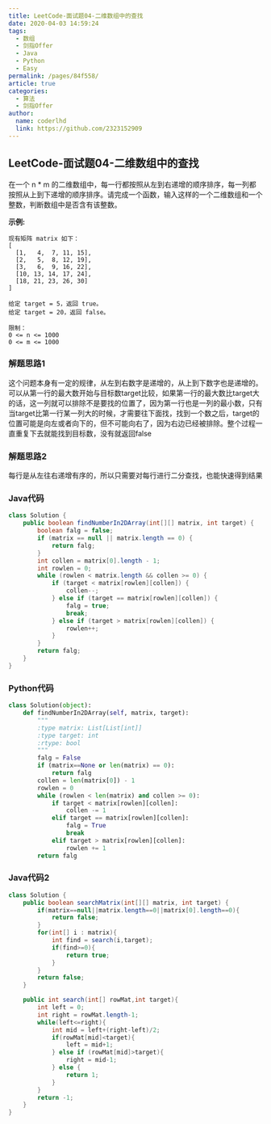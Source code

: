 ```yaml
---
title: LeetCode-面试题04-二维数组中的查找
date: 2020-04-03 14:59:24
tags: 
  - 数组
  - 剑指Offer
  - Java
  - Python
  - Easy
permalink: /pages/84f558/
article: true
categories: 
  - 算法
  - 剑指Offer
author: 
  name: coderlhd
  link: https://github.com/2323152909
---
```


## LeetCode-面试题04-二维数组中的查找

在一个 n * m 的二维数组中，每一行都按照从左到右递增的顺序排序，每一列都按照从上到下递增的顺序排序。请完成一个函数，输入这样的一个二维数组和一个整数，判断数组中是否含有该整数。

<!--more-->

**示例:**

```
现有矩阵 matrix 如下：
[
  [1,   4,  7, 11, 15],
  [2,   5,  8, 12, 19],
  [3,   6,  9, 16, 22],
  [10, 13, 14, 17, 24],
  [18, 21, 23, 26, 30]
]

给定 target = 5，返回 true。
给定 target = 20，返回 false。

限制：
0 <= n <= 1000
0 <= m <= 1000
```

### 解题思路1

这个问题本身有一定的规律，从左到右数字是递增的，从上到下数字也是递增的。可以从第一行的最大数开始与目标数target比较，如果第一行的最大数比target大的话，这一列就可以排除不是要找的位置了，因为第一行也是一列的最小数，只有当target比第一行某一列大的时候，才需要往下面找，找到一个数之后，target的位置可能是向左或者向下的，但不可能向右了，因为右边已经被排除。整个过程一直重复下去就能找到目标数，没有就返回false

### 解题思路2

每行是从左往右递增有序的，所以只需要对每行进行二分查找，也能快速得到结果

### Java代码

```java
class Solution {
    public boolean findNumberIn2DArray(int[][] matrix, int target) {
        boolean falg = false;
        if (matrix == null || matrix.length == 0) {
            return falg;
        }
        int collen = matrix[0].length - 1;
        int rowlen = 0;
        while (rowlen < matrix.length && collen >= 0) {
            if (target < matrix[rowlen][collen]) {
                collen--;
            } else if (target == matrix[rowlen][collen]) {
                falg = true;
                break;
            } else if (target > matrix[rowlen][collen]) {
                rowlen++;
            }
        }
        return falg;
    }
}
```

### Python代码

```python
class Solution(object):
    def findNumberIn2DArray(self, matrix, target):
        """
        :type matrix: List[List[int]]
        :type target: int
        :rtype: bool
        """
        falg = False
        if (matrix==None or len(matrix) == 0):
            return falg
        collen = len(matrix[0]) - 1
        rowlen = 0
        while (rowlen < len(matrix) and collen >= 0):
            if target < matrix[rowlen][collen]:
                collen -= 1
            elif target == matrix[rowlen][collen]:
                falg = True
                break
            elif target > matrix[rowlen][collen]:
                rowlen += 1
        return falg
```

### Java代码2

```java
class Solution {
    public boolean searchMatrix(int[][] matrix, int target) {
        if(matrix==null||matrix.length==0||matrix[0].length==0){
            return false;
        }
        for(int[] i : matrix){
            int find = search(i,target);
            if(find>=0){
                return true;
            }
        }
        return false;
    }

    public int search(int[] rowMat,int target){
        int left = 0;
        int right = rowMat.length-1;
        while(left<=right){
            int mid = left+(right-left)/2;
            if(rowMat[mid]<target){
                left = mid+1;
            } else if (rowMat[mid]>target){
                right = mid-1;
            } else {
                return 1;
            }
        }
        return -1;
    }
}
```
